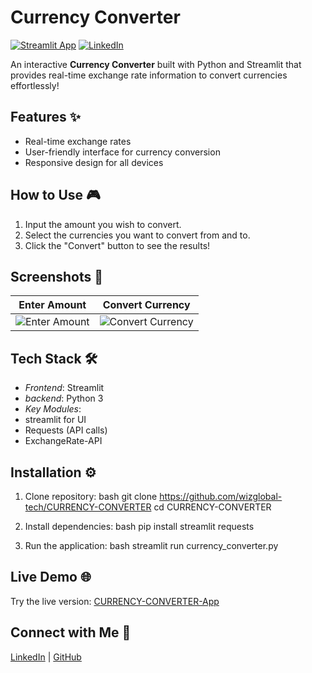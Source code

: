 # Currency Converter

[![Streamlit App](https://static.streamlit.io/badges/streamlit_badge_black_white.svg)](https://currency-converter-cc.streamlit.app/)
[![LinkedIn](https://img.shields.io/badge/LinkedIn-Post-blue)](https://www.linkedin.com/posts/wisdom-douglas_python-streamlit-webapp-activity-7348800058995220481-5zxa?utm_source=share&utm_medium=member_desktop&rcm=ACoAAFHEifEBXd66QbKca3n-0IoGRbXlbVjZPYo)

An interactive **Currency Converter** built with Python and Streamlit that provides real-time exchange rate information to convert currencies effortlessly!


## Features ✨
- Real-time exchange rates
- User-friendly interface for currency conversion
- Responsive design for all devices

## How to Use 🎮
1. Input the amount you wish to convert.
2. Select the currencies you want to convert from and to.
3. Click the "Convert" button to see the results!


## Screenshots 📸
| Enter Amount | Convert Currency |
|------------------|----------------|
| ![Enter Amount](screenshots/enteramount.png) | ![Convert Currency](screenshots/convertcurrency.png) |

## Tech Stack 🛠
- *Frontend*: Streamlit
- *backend*: Python 3
- *Key Modules*: 
- streamlit for UI
- Requests (API calls)
- ExchangeRate-API

## Installation ⚙
1. Clone repository:
bash
git clone https://github.com/wizglobal-tech/CURRENCY-CONVERTER
cd CURRENCY-CONVERTER

3. Install dependencies:
bash
pip install streamlit requests


4. Run the application:
bash
streamlit run currency_converter.py


## Live Demo 🌐
Try the live version: [CURRENCY-CONVERTER-App](https://currency-converter-cc.streamlit.app/)

## Connect with Me 👋
[LinkedIn](https://www.linkedin.com/in/wisdom-douglas/) | 
[GitHub](https://github.com/wizglobal-tech)
